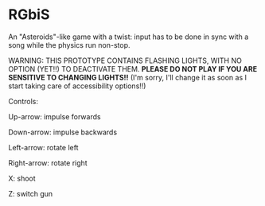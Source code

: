 # RGbiS
An "Asteroids"-like game with a twist: input has to be done in sync with a song while the physics run non-stop.

WARNING: THIS PROTOTYPE CONTAINS FLASHING LIGHTS, WITH NO OPTION (YET!!) TO DEACTIVATE THEM. **PLEASE DO NOT PLAY IF YOU ARE SENSITIVE TO CHANGING LIGHTS!!** (I'm sorry, I'll change it as soon as I start taking care of accessibility options!!)

Controls:

Up-arrow: impulse forwards

Down-arrow: impulse backwards

Left-arrow: rotate left

Right-arrow: rotate right

X: shoot

Z: switch gun
